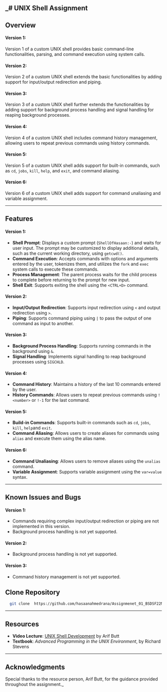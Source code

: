 _# UNIX Shell Assignment 
---
## Overview
#### Version 1:
Version 1 of a custom UNIX shell provides basic command-line functionalities, 
parsing, and command execution using system calls.
#### Version 2:
Version 2 of a custom UNIX shell extends the basic functionalities by adding support for input/output redirection and piping.
#### Version 3:
Version 3 of a custom UNIX shell further extends the functionalities by adding support for background process handling and signal handling for reaping background processes.
#### Version 4:
Version 4 of a custom UNIX shell includes command history management, allowing users to repeat previous commands using history commands.
#### Version 5:
Version 5 of a custom UNIX shell adds support for built-in commands, such as `cd`, `jobs`, `kill`, `help`, and `exit`, and command aliasing.
#### Version 6:
Version 6 of a custom UNIX shell adds support for command unaliasing and variable assignment.


---
## Features
#### Version 1:
- **Shell Prompt**: Displays a custom prompt (`ShellOfHasaan:-`) and waits for user input. The prompt may be customized to display additional details, such as the current working directory, using `getcwd()`.
- **Command Execution**: Accepts commands with options and arguments entered by the user, tokenizes them, and utilizes the `fork` and `exec` system calls to execute these commands.
- **Process Management**: The parent process waits for the child process to complete before returning to the prompt for new input.
- **Shell Exit**: Supports exiting the shell using the `<CTRL+D>` command.

#### Version 2:
- **Input/Output Redirection**: Supports input redirection using `<` and output redirection using `>`.
- **Piping**: Supports command piping using `|` to pass the output of one command as input to another.

#### Version 3:
- **Background Process Handling**: Supports running commands in the background using `&`.
- **Signal Handling**: Implements signal handling to reap background processes using `SIGCHLD`.

#### Version 4:
- **Command History**: Maintains a history of the last 10 commands entered by the user.
- **History Commands**: Allows users to repeat previous commands using `!<number>` or `!-1` for the last command.

#### Version 5:
- **Build-in Commands**: Supports built-in commands such as `cd`, `jobs`, `kill`, `help`and `exit`.
- **Command Aliasing**: Allows users to create aliases for commands using `alias` and execute them using the alias name.

#### Version 6:
- **Command Unaliasing**: Allows users to remove aliases using the `unalias` command.
- **Variable Assignment**: Supports variable assignment using the `var=value` syntax.



---

## Known Issues and Bugs
#### Version 1:
- Commands requiring complex input/output redirection or piping are not implemented in this version.
- Background process handling is not yet supported.
#### Version 2:
- Background process handling is not yet supported.
#### Version 3:
- Command history management is not yet supported.


## Clone Repository
```bash  
  git clone  https://github.com/hasaanahmedrana/Assignmenet_01_BSDSF22M027.git
```


---
## Resources
- **Video Lecture**: [UNIX Shell Development](https://youtu.be/F7oAWvh5J_o?si=_DK3xzetUApoysV-) by Arif Butt
- **Textbook**: *Advanced Programming in the UNIX Environment*, by Richard Stevens
---
## Acknowledgments
Special thanks to the resource person, Arif Butt, for the guidance provided throughout the assignment._

